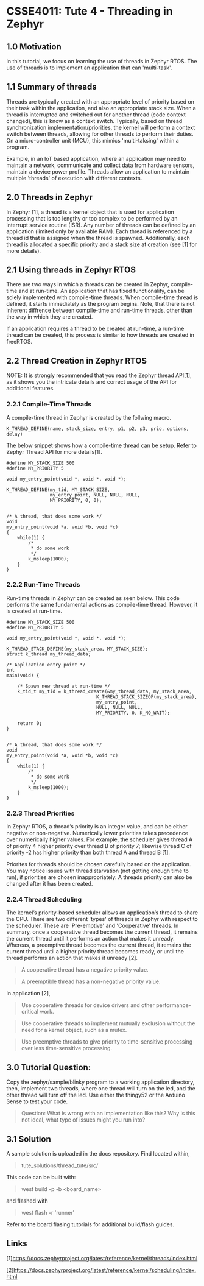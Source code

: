 # CSSE4011: Tute 4 - Threading in Zephyr    

## **1.0 Motivation**

In this tutorial, we focus on learning the use of threads in Zephyr RTOS. The use of threads is to implement an application that can 'multi-task'.

## 1.1 Summary of threads

Threads are typically created with an appropriate level of priority based on their task within the application, and also an appropriate stack size. When a thread is interrupted and switched out for another thread (code context changed), this is know as a context switch. Typically, based on thread synchronization implementation/priorities, the kernel will perform a context switch between threads, allowing for other threads to perform their duties. On a micro-controller unit (MCU), this mimics 'multi-taksing' within a program.


Example, in an IoT based application, where an application may need to maintain a network, communicate and collect data from hardware sensors, maintain a device power profile. Threads allow an application to maintain multiple 'threads' of execution with different contexts.


## **2.0 Threads in Zephyr**

In Zephyr [1], a thread is a kernel object that is used for application processing that is too lengthy or too complex to be performed by an interrupt service routine (ISR). Any number of threads can be defined by an application (limited only by available RAM). Each thread is referenced by a thread id that is assigned when the thread is spawned. Additionally, each thread is allocated a specific priority and a stack size at creation (see [1] for more details).

## 2.1 Using threads in Zephyr RTOS

There are two ways in which a threads can be created in Zephyr, compile-time and at run-time. An application that has fixed functionality, can be solely implemented with compile-time threads. When compile-time thread is defined, it starts immediately as the program begins. Note, that there is not inherent diffrence between compile-time and run-time threads, other than the way in which they are created.

If an application requires a thread to be created at run-time, a run-time thread can be created, this process is similar to how threads are created in freeRTOS. 

## 2.2 Thread Creation in Zephyr RTOS

NOTE: It is strongly recommended that you read the Zephyr thread API[1], as it shows you the intricate details and correct usage of the API for additional features.

### 2.2.1 Compile-Time Threads

A compile-time thread in Zephyr is created by the follwing macro.
```
K_THREAD_DEFINE(name, stack_size, entry, p1, p2, p3, prio, options, delay)
```

The below snippet shows how a compile-time thread can be setup. Refer to Zephyr Thread API for more details[1].

```
#define MY_STACK_SIZE 500
#define MY_PRIORITY 5

void my_entry_point(void *, void *, void *);

K_THREAD_DEFINE(my_tid, MY_STACK_SIZE,
                my_entry_point, NULL, NULL, NULL,
                MY_PRIORITY, 0, 0);


/* A thread, that does some work */
void
my_entry_point(void *a, void *b, void *c)
{
    while(1) {
        /*
         * do some work
         */
        k_msleep(1000);
    }
}
```

### 2.2.2 Run-Time Threads

Run-time threads in Zephyr can be created as seen below. This code performs the same fundamental actions as compile-time thread. However, it is created at run-time. 

```
#define MY_STACK_SIZE 500
#define MY_PRIORITY 5

void my_entry_point(void *, void *, void *);

K_THREAD_STACK_DEFINE(my_stack_area, MY_STACK_SIZE);
struct k_thread my_thread_data;

/* Application entry point */
int
main(void) {

    /* Spawn new thread at run-time */
    k_tid_t my_tid = k_thread_create(&my_thread_data, my_stack_area,
                                 K_THREAD_STACK_SIZEOF(my_stack_area),
                                 my_entry_point,
                                 NULL, NULL, NULL,
                                 MY_PRIORITY, 0, K_NO_WAIT);

    return 0;
}


/* A thread, that does some work */
void
my_entry_point(void *a, void *b, void *c)
{
    while(1) {
        /*
         * do some work
         */
        k_msleep(1000);
    }
}
```

### 2.2.3 Thread Priorities

In Zephyr RTOS, a thread’s priority is an integer value, and can be either negative or non-negative. Numerically lower priorities takes precedence over numerically higher values. For example, the scheduler gives thread A of priority 4 higher priority over thread B of priority 7; likewise thread C of priority -2 has higher priority than both thread A and thread B [1].

Priorites for threads should be chosen carefully based on the application. You may notice issues with thread starvation (not getting enough time to run), if priorities are chosen inappropriately. A threads priority can also be changed after it has been created. 


### 2.2.4 Thread Scheduling

The kernel’s priority-based scheduler allows an application’s thread to share the CPU. There are two different 'types' of threads in Zephyr with respect to the scheduler. These are 'Pre-emptive' and 'Cooperative' threads. In summary, once a cooperative thread becomes the current thread, it remains the current thread until it performs an action that makes it unready. Whereas, a preemptive thread becomes the current thread, it remains the current thread until a higher priority thread becomes ready, or until the thread performs an action that makes it unready [2].




>A cooperative thread has a negative priority value. 

>A preemptible thread has a non-negative priority value. 



In application [2], 

>Use cooperative threads for device drivers and other performance-critical work.

>Use cooperative threads to implement mutually exclusion without the need for a kernel object, such as a mutex.

>Use preemptive threads to give priority to time-sensitive processing over less time-sensitive processing.


## **3.0 Tutorial Question:**

Copy the zephyr/sample/blinky program to a working application directory, then, implement two threads, where one thread will turn on the led, and the other thread will turn off the led. Use either the thingy52 or the Arduino Sense to test your code.

>Question: What is wrong with an implementation like this? Why is this not ideal, what type of issues might you run into?


## **3.1 Solution**

A sample solution is uploaded in the docs repository. Find located within,

> tute_solutions/thread_tute/src/

This code can be built with:

> west build -p -b <board_name>

and flashed with

> west flash -r 'runner'

Refer to the board flasing tutorials for additional build/flash guides.



## Links

[1]https://docs.zephyrproject.org/latest/reference/kernel/threads/index.html

[2]https://docs.zephyrproject.org/latest/reference/kernel/scheduling/index.html